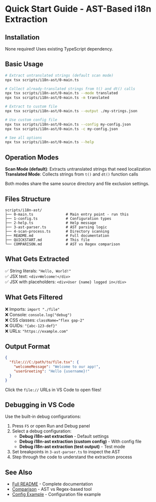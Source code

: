 # Quick Start Guide - AST-Based i18n Extraction

## Installation
None required! Uses existing TypeScript dependency.

## Basic Usage

```bash
# Extract untranslated strings (default scan mode)
npx tsx scripts/i18n-ast/0-main.ts

# Collect already-translated strings from t() and dt() calls
npx tsx scripts/i18n-ast/0-main.ts --mode translated
npx tsx scripts/i18n-ast/0-main.ts -m translated

# Extract to custom file
npx tsx scripts/i18n-ast/0-main.ts --output ./my-strings.json

# Use custom config file
npx tsx scripts/i18n-ast/0-main.ts --config my-config.json
npx tsx scripts/i18n-ast/0-main.ts -c my-config.json

# See all options
npx tsx scripts/i18n-ast/0-main.ts --help
```

## Operation Modes

**Scan Mode (default)**: Extracts untranslated strings that need localization  
**Translated Mode**: Collects strings from `t()` and `dt()` function calls

Both modes share the same source directory and file exclusion settings.

## Files Structure

```
scripts/i18n-ast/
├── 0-main.ts               # Main entry point - run this
├── 1-config.ts             # Configuration types
├── 2-help.ts               # Help message
├── 3-ast-parser.ts         # AST parsing logic
├── 4-scan-process.ts       # Directory scanning
├── README.md               # Full documentation
├── QUICKSTART.md           # This file
└── COMPARISON.md           # AST vs Regex comparison
```

## What Gets Extracted

✅ String literals: `"Hello, World!"`  
✅ JSX text: `<div>Welcome!</div>`  
✅ JSX with placeholders: `<div>User {name} logged in</div>`

## What Gets Filtered

❌ Imports: `import "./file"`  
❌ Console: `console.log("debug")`  
❌ CSS classes: `className="flex gap-2"`  
❌ GUIDs: `"{abc-123-def}"`  
❌ URLs: `"https://example.com"`

## Output Format

```json
{
  "file:///C:/path/to/file.tsx": {
    "welcomeMessage": "Welcome to our app!",
    "userGreeting": "Hello {username}!"
  }
}
```

Click the `file://` URLs in VS Code to open files!

## Debugging in VS Code

Use the built-in debug configurations:

1. Press `F5` or open Run and Debug panel
2. Select a debug configuration:
   - **Debug i18n-ast extraction** - Default settings
   - **Debug i18n-ast extraction (custom config)** - With config file
   - **Debug i18n-ast extraction (test output)** - Test mode
3. Set breakpoints in `3-ast-parser.ts` to inspect the AST
4. Step through the code to understand the extraction process

## See Also

- [Full README](./README.md) - Complete documentation
- [Comparison](./COMPARISON.md) - AST vs Regex-based tool
- [Config Example](../../extract-i18n-config.example.json) - Configuration file example

